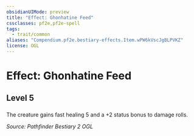 ```yaml
---
obsidianUIMode: preview
title: "Effect: Ghonhatine Feed"
cssclasses: pf2e,pf2e-spell
tags:
  - trait/common
aliases: "Compendium.pf2e.bestiary-effects.Item.wPW6kVscJgBLPVKZ"
license: OGL
---
```

# Effect: Ghonhatine Feed
## Level 5
### 






The creature gains fast healing 5 and a +2 status bonus to damage rolls.

*Source: Pathfinder Bestiary 2*
*OGL*